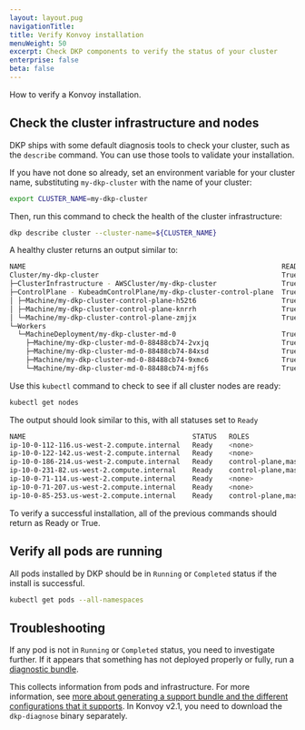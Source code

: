 ```yaml
---
layout: layout.pug
navigationTitle: 
title: Verify Konvoy installation
menuWeight: 50
excerpt: Check DKP components to verify the status of your cluster
enterprise: false
beta: false
---
```


How to verify a Konvoy installation.

## Check the cluster infrastructure and nodes

DKP ships with some default diagnosis tools to check your cluster, such as the `describe` command.
You can use those tools to validate your installation.

If you have not done so already, set an environment variable for your cluster name, substituting `my-dkp-cluster` with the name of your cluster:

```bash
export CLUSTER_NAME=my-dkp-cluster
```

Then, run this command to check the health of the cluster infrastructure:

```bash
dkp describe cluster --cluster-name=${CLUSTER_NAME}
```

A healthy cluster returns an output similar to:

```sh
NAME                                                               READY  SEVERITY  REASON  SINCE  MESSAGE
Cluster/my-dkp-cluster                                             True                     121m          
├─ClusterInfrastructure - AWSCluster/my-dkp-cluster                True                     121m          
├─ControlPlane - KubeadmControlPlane/my-dkp-cluster-control-plane  True                     121m          
│ ├─Machine/my-dkp-cluster-control-plane-h52t6                     True                     121m          
│ ├─Machine/my-dkp-cluster-control-plane-knrrh                     True                     121m          
│ └─Machine/my-dkp-cluster-control-plane-zmjjx                     True                     121m          
└─Workers                                                                                              
  └─MachineDeployment/my-dkp-cluster-md-0                          True                     121m          
    ├─Machine/my-dkp-cluster-md-0-88488cb74-2vxjq                  True                     121m          
    ├─Machine/my-dkp-cluster-md-0-88488cb74-84xsd                  True                     121m          
    ├─Machine/my-dkp-cluster-md-0-88488cb74-9xmc6                  True                     121m          
    └─Machine/my-dkp-cluster-md-0-88488cb74-mjf6s                  True                     121m     
```

Use this `kubectl` command to check to see if all cluster nodes are ready:

```bash
kubectl get nodes
```

The output should look similar to this, with all statuses set to `Ready`

```bash
NAME                                         STATUS   ROLES                  AGE    VERSION
ip-10-0-112-116.us-west-2.compute.internal   Ready    <none>                 135m   v1.21.6
ip-10-0-122-142.us-west-2.compute.internal   Ready    <none>                 135m   v1.21.6
ip-10-0-186-214.us-west-2.compute.internal   Ready    control-plane,master   133m   v1.21.6
ip-10-0-231-82.us-west-2.compute.internal    Ready    control-plane,master   135m   v1.21.6
ip-10-0-71-114.us-west-2.compute.internal    Ready    <none>                 135m   v1.21.6
ip-10-0-71-207.us-west-2.compute.internal    Ready    <none>                 135m   v1.21.6
ip-10-0-85-253.us-west-2.compute.internal    Ready    control-plane,master   137m   v1.21.6
```

To verify a successful installation, all of the previous commands should return as Ready or True.

## Verify all pods are running

All pods installed by DKP should be in `Running` or `Completed` status if the install is successful.

```bash
kubectl get pods --all-namespaces
```

## Troubleshooting

If any pod is not in `Running` or `Completed` status, you need to investigate further.
If it appears that something has not deployed properly or fully, run a [diagnostic bundle][diag-bundle].

This collects information from pods and infrastructure. For more information, see [more about generating a support bundle and the different configurations that it supports][diag-bundle]. In Konvoy v2.1, you need to download the `dkp-diagnose` binary separately.

[diag-bundle]: ../../troubleshooting/generate-a-support-bundle
